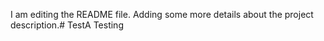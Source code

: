 I am editing the README file. Adding some more details about the project description.# TestA
Testing

